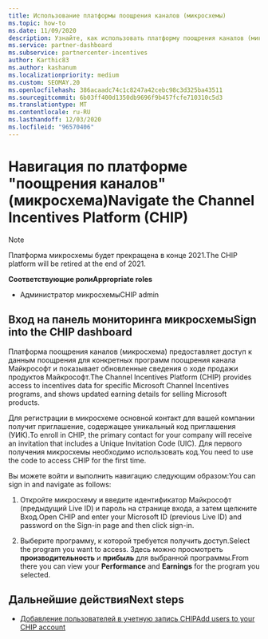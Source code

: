 ```yaml
---
title: Использование платформы поощрения каналов (микросхемы)
ms.topic: how-to
ms.date: 11/09/2020
description: Узнайте, как использовать платформу поощрения каналов (микросхемы) для работы с поощрениями. Примечание. Эта платформа будет прекращена в конце 2021.
ms.service: partner-dashboard
ms.subservice: partnercenter-incentives
author: Karthic83
ms.author: kashanum
ms.localizationpriority: medium
ms.custom: SEOMAY.20
ms.openlocfilehash: 386acaadc74c1c8247a42cebc98c3d325ba43511
ms.sourcegitcommit: 6b03ff400d1350db9696f9b457fcfe710310c5d3
ms.translationtype: MT
ms.contentlocale: ru-RU
ms.lasthandoff: 12/03/2020
ms.locfileid: "96570406"
---
```

# <a name="navigate-the-channel-incentives-platform-chip"></a><span data-ttu-id="3227c-104">Навигация по платформе "поощрения каналов" (микросхема)</span><span class="sxs-lookup"><span data-stu-id="3227c-104">Navigate the Channel Incentives Platform (CHIP)</span></span>

>[!NOTE]
><span data-ttu-id="3227c-105">Платформа микросхемы будет прекращена в конце 2021.</span><span class="sxs-lookup"><span data-stu-id="3227c-105">The CHIP platform will be retired at the end of 2021.</span></span>

<span data-ttu-id="3227c-106">**Соответствующие роли**</span><span class="sxs-lookup"><span data-stu-id="3227c-106">**Appropriate roles**</span></span>

- <span data-ttu-id="3227c-107">Администратор микросхемы</span><span class="sxs-lookup"><span data-stu-id="3227c-107">CHIP admin</span></span>

## <a name="sign-into-the-chip-dashboard"></a><span data-ttu-id="3227c-108">Вход на панель мониторинга микросхемы</span><span class="sxs-lookup"><span data-stu-id="3227c-108">Sign into the CHIP dashboard</span></span>

<span data-ttu-id="3227c-109">Платформа поощрения каналов (микросхема) предоставляет доступ к данным поощрения для конкретных программ поощрения канала Майкрософт и показывает обновленные сведения о ходе продажи продуктов Майкрософт.</span><span class="sxs-lookup"><span data-stu-id="3227c-109">The Channel Incentives Platform (CHIP) provides access to incentives data for specific Microsoft Channel Incentives programs, and shows updated earning details for selling Microsoft products.</span></span>

<span data-ttu-id="3227c-110">Для регистрации в микросхеме основной контакт для вашей компании получит приглашение, содержащее уникальный код приглашения (УИК).</span><span class="sxs-lookup"><span data-stu-id="3227c-110">To enroll in CHIP, the primary contact for your company will receive an invitation that includes a Unique Invitation Code (UIC).</span></span> <span data-ttu-id="3227c-111">Для первого получения микросхемы необходимо использовать код.</span><span class="sxs-lookup"><span data-stu-id="3227c-111">You need to use the code to access CHIP for the first time.</span></span>


<span data-ttu-id="3227c-112">Вы можете войти и выполнить навигацию следующим образом:</span><span class="sxs-lookup"><span data-stu-id="3227c-112">You can sign in and navigate as follows:</span></span>

1. <span data-ttu-id="3227c-113">Откройте микросхему и введите идентификатор Майкрософт (предыдущий Live ID) и пароль на странице входа, а затем щелкните Вход.</span><span class="sxs-lookup"><span data-stu-id="3227c-113">Open CHIP and enter your Microsoft ID (previous Live ID) and password on the Sign-in page and then click sign-in.</span></span>
 
1. <span data-ttu-id="3227c-114">Выберите программу, к которой требуется получить доступ.</span><span class="sxs-lookup"><span data-stu-id="3227c-114">Select the program you want to access.</span></span>
<span data-ttu-id="3227c-115">Здесь можно просмотреть **производительность** и **прибыль** для выбранной программы.</span><span class="sxs-lookup"><span data-stu-id="3227c-115">From there you can view your **Performance** and **Earnings** for the program you selected.</span></span> 

## <a name="next-steps"></a><span data-ttu-id="3227c-116">Дальнейшие действия</span><span class="sxs-lookup"><span data-stu-id="3227c-116">Next steps</span></span>

- [<span data-ttu-id="3227c-117">Добавление пользователей в учетную запись CHIP</span><span class="sxs-lookup"><span data-stu-id="3227c-117">Add users to your CHIP account</span></span>](chip-users.md)